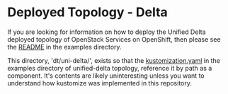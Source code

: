 # Deployed Topology - Delta

If you are looking for information on how to deploy the Unified Delta deployed
topology of OpenStack Services on OpenShift, then please see the
[README](../../examples/dt/uni-delta/README.md) in the examples directory.

This directory, 'dt/uni-delta/', exists so that the
[kustomization.yaml](../../examples/dt/uni-delta/kustomization.yaml) in the
examples directory of unified-delta topology, reference it by path as a
component. It's contents are likely uninteresting unless you want to
understand how kustomize was implemented in this repository.
